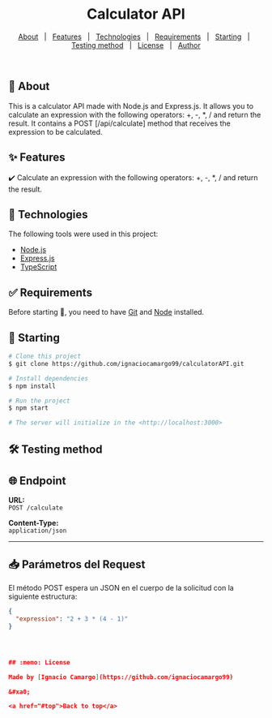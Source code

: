 </div>

<h1 align="center">Calculator API</h1>

<p align="center">
  <a href="#dart-about">About</a> &#xa0; | &#xa0; 
  <a href="#sparkles-features">Features</a> &#xa0; | &#xa0;
  <a href="#rocket-technologies">Technologies</a> &#xa0; | &#xa0;
  <a href="#white_check_mark-requirements">Requirements</a> &#xa0; | &#xa0;
  <a href="#checkered_flag-starting">Starting</a> &#xa0; | &#xa0;
  <a href="#checkered_flag-testing">Testing method</a> &#xa0; | &#xa0;
  <a href="#memo-license">License</a> &#xa0; | &#xa0;
  <a href="https://github.com/ignaciocamargo99" target="_blank">Author</a>
</p>

<br>

## :dart: About

This is a calculator API made with Node.js and Express.js. It allows you to calculate an expression with the following operators: +, -, \*, / and return the result. It contains a POST [/api/calculate] method that receives the expression to be calculated.

## :sparkles: Features

:heavy_check_mark: Calculate an expression with the following operators: +, -, \*, / and return the result.

## :rocket: Technologies

The following tools were used in this project:

- [Node.js](https://nodejs.org/en/)
- [Express.js](https://expressjs.com/)
- [TypeScript](https://www.typescriptlang.org/)

## :white_check_mark: Requirements

Before starting :checkered_flag:, you need to have [Git](https://git-scm.com) and [Node](https://nodejs.org/en/) installed.

## :checkered_flag: Starting

```bash
# Clone this project
$ git clone https://github.com/ignaciocamargo99/calculatorAPI.git

# Install dependencies
$ npm install

# Run the project
$ npm start

# The server will initialize in the <http://localhost:3000>

```

## :hammer_and_wrench: Testing method

## 🌐 Endpoint

**URL:**  
`POST /calculate`

**Content-Type:**  
`application/json`

---

## 📥 Parámetros del Request

El método POST espera un JSON en el cuerpo de la solicitud con la siguiente estructura:

```json
{
  "expression": "2 + 3 * (4 - 1)"
}




## :memo: License

Made by [Ignacio Camargo](https://github.com/ignaciocamargo99)

&#xa0;

<a href="#top">Back to top</a>
```
